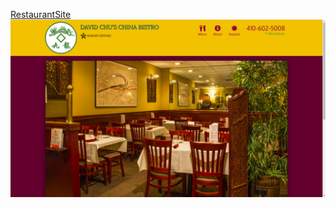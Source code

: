 
[RestaurantSite](https://tony4203.github.io/RestaurantSite/courera_5/index.html#)  ![Image](site.png)

